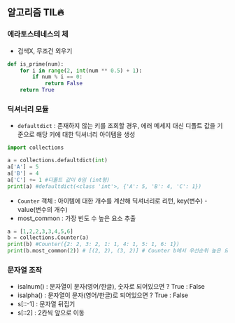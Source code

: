 ## 알고리즘 TIL🔥
### 에라토스테네스의 체
- 검색X, 무조건 외우기
```python
def is_prime(num):
    for i in range(2, int(num ** 0.5) + 1):
        if num % i == 0:
            return False
    return True
```
### 딕셔너리 모듈
- `defaultdict` : 존재하지 않는 키를 조회할 경우, 에러 메세지 대신 디폴트 값을 기준으로 해당 키에 대한 딕셔너리 아이템을 생성
```python
import collections

a = collections.defaultdict(int)
a['A'] = 5
a['B'] = 4
a['C'] += 1 #디폴트 값이 0임 (int형)
print(a) #defaultdict(<class 'int'>, {'A': 5, 'B': 4, 'C': 1})
```
- `Counter` 객체 : 아이템에 대한 개수를 계산해 딕셔너리로 리턴, key(변수) - value(변수의 개수)
- most_common : 가장 빈도 수 높은 요소 추출
```python
a = [1,2,2,3,3,4,5,6]
b = collections.Counter(a)
print(b) #Counter({2: 2, 3: 2, 1: 1, 4: 1, 5: 1, 6: 1})
print(b.most_common(2)) # [(2, 2), (3, 2)] # Counter b에서 우선순위 높은 요소 2개 추출
```
### 문자열 조작
- isalnum() : 문자열이 문자(영어/한글), 숫자로 되어있으면 ? True : False
- isalpha() : 문자열이 문자(영어/한글)로 되어있으면 ? True : False
- s[::-1] : 문자열 뒤집기 
- s[::2] : 2칸씩 앞으로 이동 
